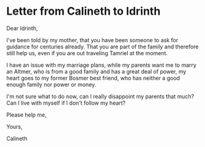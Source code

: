 # Letter from Calineth to Idrinth
Dear Idrinth,

I've been told by my mother, that you have been someone to ask for guidance for centuries already. That you are part of the family and therefore still help us, even if you are out traveling Tamriel at the moment.

I have an issue with my marriage plans, while my parents want me to marry an Altmer, who is from a good family and has a great deal of power, my heart goes to my former Bosmer best friend, who has neither a good enough family nor power or money.

I'm not sure what to do now, can I really disappoint my parents that much? Can I live with myself if I don't follow my heart?

Please help me,

Yours,

Calineth
